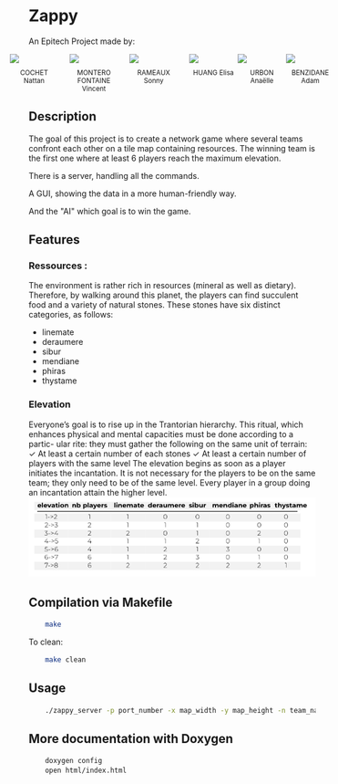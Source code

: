 # Zappy
An Epitech Project made by:

<div style="display: flex; justify-content: center;">
  <div style="margin-right: 20px;">
    <a href="https://github.com/NattanCochet" style="text-decoration: none; display: block; text-align: center;">
      <img src="https://github.com/NattanCochet.png?size=85" width="85" style="display: block; margin: 0 auto; margin-bottom: 10px;">
      <sub style="display: block;">COCHET Nattan</sub>
    </a>
  </div>
  <div style="margin-right: 20px;">
    <a href="https://github.com/Priax" style="text-decoration: none; display: block; text-align: center;">
      <img src="https://github.com/Priax.png?size=85" width="85" style="display: block; margin: 0 auto; margin-bottom: 10px;">
      <sub style="display: block;">MONTERO FONTAINE Vincent</sub>
    </a>
  </div>
  <div style="margin-right: 20px;">
    <a href="https://github.com/Sonny-Rameaux" style="text-decoration: none; display: block; text-align: center;">
      <img src="https://github.com/Sonny-Rameaux.png?size=85" width="85" style="display: block; margin: 0 auto; margin-bottom: 10px;">
      <sub style="display: block;">RAMEAUX Sonny</sub>
    </a>
  </div>
  <div>
    <a href="https://github.com/Ghost8-0-8" style="text-decoration: none; display: block; text-align: center;">
      <img src="https://github.com/Ghost8-0-8.png?size=85" width="85" style="display: block; margin: 0 auto; margin-bottom: 10px;">
      <sub style="display: block;">HUANG Elisa</sub>
    </a>
  </div>
  <div>
    <a href="https://github.com/Anagon1803" style="text-decoration: none; display: block; text-align: center;">
      <img src="https://github.com/Anagon1803.png?size=85" width="85" style="display: block; margin: 0 auto; margin-bottom: 10px;">
      <sub style="display: block;">URBON Anaëlle</sub>
    </a>
  </div>
  <div>
    <a href="https://github.com/quidamzx" style="text-decoration: none; display: block; text-align: center;">
      <img src="https://github.com/quidamzx.png?size=85" width="85" style="display: block; margin: 0 auto; margin-bottom: 10px;">
      <sub style="display: block;">BENZIDANE Adam</sub>
    </a>
  </div>
</div>


## Description
The goal of this project is to create a network game where several teams confront each other on
a tile map containing resources.
The winning team is the first one where at least 6 players reach the maximum elevation.

There is a server, handling all the commands.

A GUI, showing the data in a more human-friendly way.

And the "AI" which goal is to win the game.

## Features

### Ressources :

The environment is rather rich in resources (mineral as well as dietary).
Therefore, by walking around this planet, the players can find succulent food and a variety of
natural stones.
These stones have six distinct categories, as follows:

- linemate
- deraumere
- sibur
- mendiane
- phiras
- thystame

### Elevation

Everyone’s goal is to rise up in the Trantorian hierarchy.
This ritual, which enhances physical and mental capacities must be done according to a partic-
ular rite: they must gather the following on the same unit of terrain:
✓ At least a certain number of each stones
✓ At least a certain number of players with the same level
The elevation begins as soon as a player initiates the incantation.
It is not necessary for the players to be on the same team; they only need to be of the same level.
Every player in a group doing an incantation attain the higher level.
![alt text](incantation.png)

## Compilation via Makefile

```bash
    make
```
To clean:
```bash
    make clean
```

## Usage

```bash
    ./zappy_server -p port_number -x map_width -y map_height -n team_name1 team_name2 ... -c clients_per_team -f command_frequency
```

## More documentation with Doxygen

```bash
    doxygen config
    open html/index.html
```
